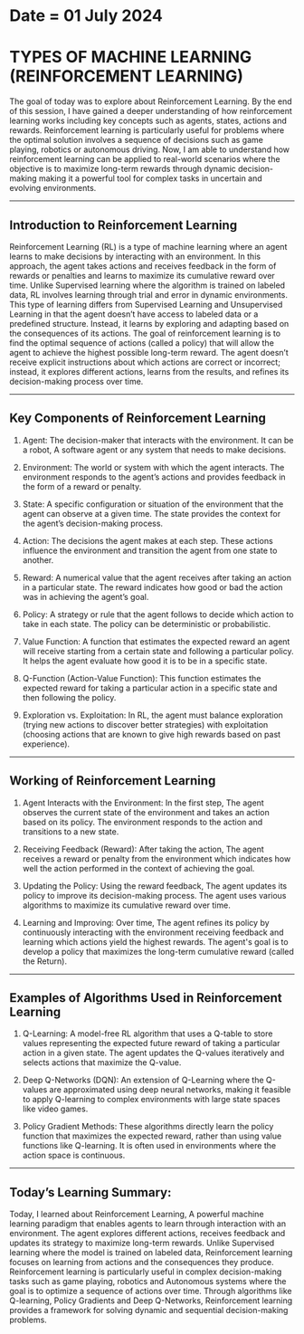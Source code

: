 # Date = 01 July 2024
# TYPES OF MACHINE LEARNING (REINFORCEMENT LEARNING)
The goal of today was to explore about Reinforcement Learning.
By the end of this session, I have gained a deeper understanding of how reinforcement learning works including key concepts such as agents, states, actions and rewards. Reinforcement learning is particularly useful for problems where the optimal solution involves a sequence of decisions such as game playing, robotics or autonomous driving.
Now, I am able to understand how reinforcement learning can be applied to real-world scenarios where the objective is to maximize long-term rewards through dynamic decision-making making it a powerful tool for complex tasks in uncertain and evolving environments.

---

## Introduction to Reinforcement Learning
Reinforcement Learning (RL) is a type of machine learning where an agent learns to make decisions by interacting with an environment. In this approach, the agent takes actions and receives feedback in the form of rewards or penalties and learns to maximize its cumulative reward over time. Unlike Supervised learning where the algorithm is trained on labeled data, RL involves learning through trial and error in dynamic environments.
This type of learning differs from Supervised Learning and Unsupervised Learning in that the agent doesn’t have access to labeled data or a predefined structure. Instead, it learns by exploring and adapting based on the consequences of its actions.
The goal of reinforcement learning is to find the optimal sequence of actions (called a policy) that will allow the agent to achieve the highest possible long-term reward. The agent doesn’t receive explicit instructions about which actions are correct or incorrect; instead, it explores different actions, learns from the results, and refines its decision-making process over time.

---

## Key Components of Reinforcement Learning

1. Agent: The decision-maker that interacts with the environment. It can be a robot, A software agent or any system that needs to make decisions.

2. Environment: The world or system with which the agent interacts. The environment responds to the agent’s actions and provides feedback in the form of a reward or penalty.

3. State: A specific configuration or situation of the environment that the agent can observe at a given time. The state provides the context for the agent’s decision-making process.

4. Action: The decisions the agent makes at each step. These actions influence the environment and transition the agent from one state to another.

5. Reward: A numerical value that the agent receives after taking an action in a particular state. The reward indicates how good or bad the action was in achieving the agent’s goal.

6. Policy: A strategy or rule that the agent follows to decide which action to take in each state. The policy can be deterministic or probabilistic.

7. Value Function: A function that estimates the expected reward an agent will receive starting from a certain state and following a particular policy. It helps the agent evaluate how good it is to be in a specific state.

8. Q-Function (Action-Value Function): This function estimates the expected reward for taking a particular action in a specific state and then following the policy.

9. Exploration vs. Exploitation: In RL, the agent must balance exploration (trying new actions to discover better strategies) with exploitation (choosing actions that are known to give high rewards based on past experience).

---

## Working of Reinforcement Learning

1. Agent Interacts with the Environment: In the first step, The agent observes the current state of the environment and takes an action based on its policy. The environment responds to the action and transitions to a new state.

2. Receiving Feedback (Reward): After taking the action, The agent receives a reward or penalty from the environment which indicates how well the action performed in the context of achieving the goal.

3. Updating the Policy: Using the reward feedback, The agent updates its policy to improve its decision-making process. The agent uses various algorithms to maximize its cumulative reward over time.

4. Learning and Improving: Over time, The agent refines its policy by continuously interacting with the environment receiving feedback and learning which actions yield the highest rewards. The agent's goal is to develop a policy that maximizes the long-term cumulative reward (called the Return).

---

## Examples of Algorithms Used in Reinforcement Learning

1. Q-Learning: A model-free RL algorithm that uses a Q-table to store values representing the expected future reward of taking a particular action in a given state. The agent updates the Q-values iteratively and selects actions that maximize the Q-value.

2. Deep Q-Networks (DQN): An extension of Q-Learning where the Q-values are approximated using deep neural networks, making it feasible to apply Q-learning to complex environments with large state spaces like video games.

3. Policy Gradient Methods: These algorithms directly learn the policy function that maximizes the expected reward, rather than using value functions like Q-learning. It is often used in environments where the action space is continuous.

--- 

## Today’s Learning Summary:
Today, I learned about Reinforcement Learning, A powerful machine learning paradigm that enables agents to learn through interaction with an environment. The agent explores different actions, receives feedback and updates its strategy to maximize long-term rewards. Unlike Supervised learning where the model is trained on labeled data, Reinforcement learning focuses on learning from actions and the consequences they produce.
Reinforcement learning is particularly useful in complex decision-making tasks such as game playing, robotics and Autonomous systems where the goal is to optimize a sequence of actions over time. Through algorithms like Q-learning, Policy Gradients and Deep Q-Networks, Reinforcement learning provides a framework for solving dynamic and sequential decision-making problems.

